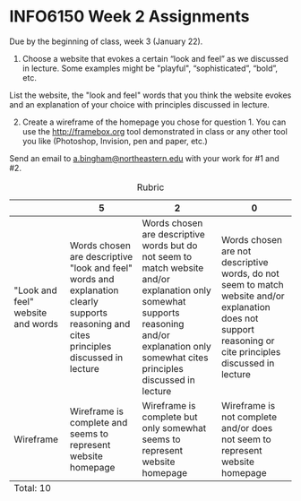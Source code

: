 # INFO6150 Week 2 Assignments
Due by the beginning of class, week 3 (January 22).

1.  Choose a website that evokes a certain “look and feel” as we discussed in lecture. Some examples might be "playful", “sophisticated”, “bold”, etc.

List the website, the "look and feel" words that you think the website evokes and an explanation of your choice with principles discussed in lecture.

2. Create a wireframe of the homepage you chose for question 1. You can use the http://framebox.org tool demonstrated in class or any other tool you like (Photoshop, Invision, pen and paper, etc.)

Send an email to a.bingham@northeastern.edu with your work for #1 and #2. 

<table>
  <caption>Rubric</caption>
  <thead>
    <tr>
      <th></th>
      <th>5</th>
      <th>2</th>
      <th>0</th>
    </tr>
  </thead>
  <tbody>
    <tr>
      <td>"Look and feel" website and words</td>
      <td>Words chosen are descriptive "look and feel" words and explanation clearly supports reasoning and cites principles discussed in lecture</td>
      <td>Words chosen are descriptive words but do not seem to match website and/or explanation only somewhat supports reasoning and/or explanation only somewhat cites principles discussed in lecture</td>
      <td>Words chosen are not descriptive words, do not seem to match website and/or explanation does not support reasoning or cite principles discussed in lecture</td>
    </tr>
    <tr>
      <td>Wireframe</td>
      <td>Wireframe is complete and seems to represent website homepage</td>
      <td>Wireframe is complete but only somewhat seems to represent website homepage</td>
      <td>Wireframe is not complete and/or does not seem to represent website homepage</td>
    </tr>
  </tbody>
  <tfoot>
    <td colspan="5">Total: 10</td>
  </tfoot>
</table>
